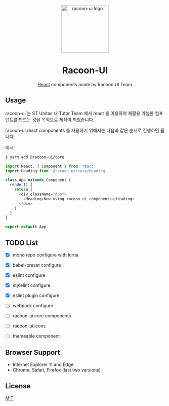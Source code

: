 <p align="center">
  <a href="https://github.com/racoon-ui/groot" rel="noopener" target="_blank">
    <img width="150" src="https://s3.ap-northeast-2.amazonaws.com/s3-stunitas/racoon-ui/logo.png" alt="racoon-ui logo">
  </a>
</p>

<h1 align="center">Racoon-UI</h1>

<div align="center">

[React](http://facebook.github.io/react/) components made by Racoon UI Team

</div>

## Usage

racoon-ui 는 ST Unitas 내 Tutor Team 에서 react 를 이용하여 재활용 가능한 컴포넌트를 만드는 것을 목적으로 제작이 되었습니다.

racoon-ui react components 를 사용하기 위해서는 다음과 같은 순서로 진행하면 됩니다.

예시:

```bash
$ yarn add @racoon-ui/core
```

```javascript
import React, { Component } from 'react'
import Heading from '@racoon-ui/core/Heading'

class App extends Component {
  render() {
    return (
      <div className="App">
        <Heading>Now using racoon-ui components</Heading>
      </div>
    )
  }
}

export default App
```

## TODO List

- [x] mono repo configure with lerna
- [x] babel-preset configure
- [x] eslint configure
- [x] stylelint configure
- [x] eslint plugin configure
- [ ] webpack configure
- [ ] racoon-ui core components
- [ ] racoon-ui icons
- [ ] themeable component


## Browser Support

- Internet Explorer 11 and Edge
- Chrome, Safari, Firefox (last two versions)

## License

[MIT](LICENSE)
